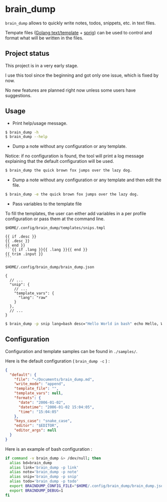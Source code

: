 # brain\_dump

`brain_dump` allows to quickly write notes, todos, snippets, etc. in text files.

Tempate files ([Golang text/template](https://pkg.go.dev/text/template) + [sprig](https://masterminds.github.io/sprig/))
can be used to control and format what will be written in the files.

## Project status

This project is in a very early stage.

I use this tool since the beginning and got only one issue, which is fixed by now.

No new features are planned right now unless some users have suggestions.

## Usage

- Print help/usage message.

```bash
$ brain_dump -h
$ brain_dump --help
```

- Dump a note without any configuration or any template.

Notice: if no configuration is found, the tool will print a log message
explaining that the default configuration will be used.

```bash
$ brain_dump the quick brown fox jumps over the lazy dog.
```

- Dump a note without any configuration or any template and then edit the file.

```bash
$ brain_dump -e the quick brown fox jumps over the lazy dog.
```

- Pass variables to the template file

To fill the templates, the user can either add variables in a per profile
configuration or pass them at the command line.

`$HOME/.config/brain_dump/templates/snips.tmpl`
````tmpl
{{ if .desc }}
{{ .desc }}
{{ end }}
```{{ if .lang }}{{ .lang }}{{ end }}
{{ trim .input }}
```
````

`$HOME/.config/brain_dump/brain_dump.json`
```jsonc
{
  // ...
  "snip": {
    // ...
    "template_vars": {
      "lang": "raw"
    }
  },
  // ...
}
```

```bash
$ brain_dump -p snip lang=bash desc="Hello World in bash" echo Hello, World
```

## Configuration

Configuration and template samples can be found in `./samples/`.

Here is the default configuration ( `brain_dump -c` ) :

```json
{
  "default": {
    "file": "~/Documents/brain_dump.md",
    "write_mode": "append",
    "template_file": "",
    "template_vars": null,
    "formats": {
      "date": "2006-01-02",
      "datetime": "2006-01-02 15:04:05",
      "time": "15:04:05"
    },
    "keys_case": "snake_case",
    "editor": "$EDITOR",
    "editor_args": null
  }
}
```

Here is an example of bash configuration :

```bash
if command -v brain_dump &> /dev/null; then
  alias bd=brain_dump
  alias link='brain_dump -p link'
  alias note='brain_dump -p note'
  alias snip='brain_dump -p snip'
  alias todo='brain_dump -p todo'
  export BRAINDUMP_CONFIG_FILE="$HOME/.config/brain_dump/brain_dump.json"
  export BRAINDUMP_DEBUG=1
fi
```
